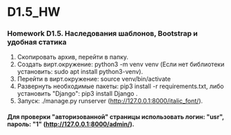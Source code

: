 # D1.5_HW
### Homework D1.5. Наследования шаблонов, Bootstrap и удобная статика

1. Скопировать архив, перейти в папку.
2. Создать вирт.окружение: python3 -m venv venv (Если нет библиотеки установить: sudo apt install python3-venv).
3. Перейти в вирт.окружение: source venv/bin/activate
4. Развернуть необходимые пакеты: pip3 install -r requirements.txt, либо установить "Django": pip3 install Django .
5. Запуск: ./manage.py runserver (http://127.0.0.1:8000/italic_font/).

#### Для проверки "авторизованной" страницы использовать логин: "usr", пароль: "1" (http://127.0.0.1:8000/admin/). 